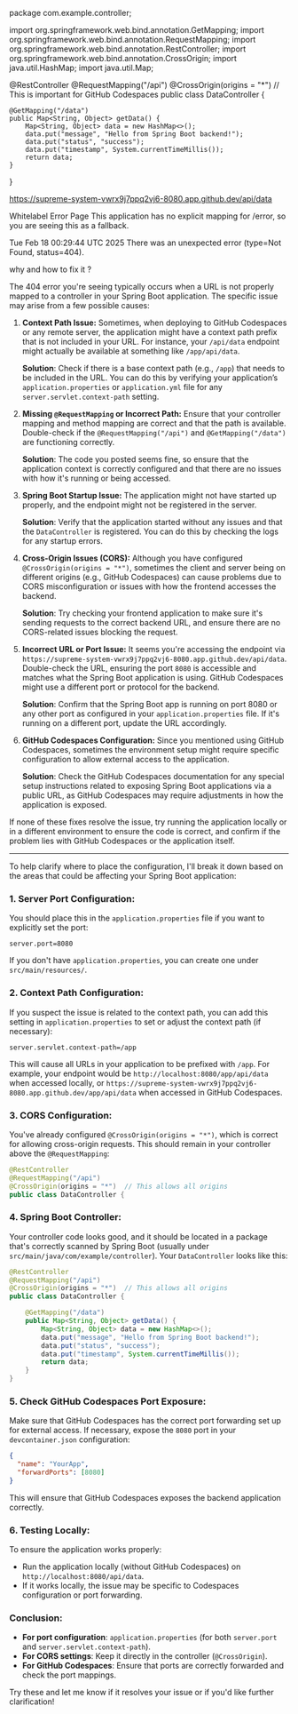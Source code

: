 

package com.example.controller;

import org.springframework.web.bind.annotation.GetMapping;
import org.springframework.web.bind.annotation.RequestMapping;
import org.springframework.web.bind.annotation.RestController;
import org.springframework.web.bind.annotation.CrossOrigin;
import java.util.HashMap;
import java.util.Map;

@RestController
@RequestMapping("/api")
@CrossOrigin(origins = "*")  // This is important for GitHub Codespaces
public class DataController {

    @GetMapping("/data")
    public Map<String, Object> getData() {
        Map<String, Object> data = new HashMap<>();
        data.put("message", "Hello from Spring Boot backend!");
        data.put("status", "success");
        data.put("timestamp", System.currentTimeMillis());
        return data;
    }
}

https://supreme-system-vwrx9j7ppq2vj6-8080.app.github.dev/api/data

Whitelabel Error Page
This application has no explicit mapping for /error, so you are seeing this as a fallback.

Tue Feb 18 00:29:44 UTC 2025
There was an unexpected error (type=Not Found, status=404).

why and how to fix it ?

The 404 error you're seeing typically occurs when a URL is not properly mapped to a controller in your Spring Boot application. The specific issue may arise from a few possible causes:

1. **Context Path Issue:**
   Sometimes, when deploying to GitHub Codespaces or any remote server, the application might have a context path prefix that is not included in your URL. For instance, your `/api/data` endpoint might actually be available at something like `/app/api/data`.

   **Solution**: Check if there is a base context path (e.g., `/app`) that needs to be included in the URL. You can do this by verifying your application’s `application.properties` or `application.yml` file for any `server.servlet.context-path` setting.

2. **Missing `@RequestMapping` or Incorrect Path:**
   Ensure that your controller mapping and method mapping are correct and that the path is available. Double-check if the `@RequestMapping("/api")` and `@GetMapping("/data")` are functioning correctly.

   **Solution**: The code you posted seems fine, so ensure that the application context is correctly configured and that there are no issues with how it's running or being accessed.

3. **Spring Boot Startup Issue:**
   The application might not have started up properly, and the endpoint might not be registered in the server.

   **Solution**: Verify that the application started without any issues and that the `DataController` is registered. You can do this by checking the logs for any startup errors.

4. **Cross-Origin Issues (CORS):**
   Although you have configured `@CrossOrigin(origins = "*")`, sometimes the client and server being on different origins (e.g., GitHub Codespaces) can cause problems due to CORS misconfiguration or issues with how the frontend accesses the backend.

   **Solution**: Try checking your frontend application to make sure it's sending requests to the correct backend URL, and ensure there are no CORS-related issues blocking the request.

5. **Incorrect URL or Port Issue:**
   It seems you're accessing the endpoint via `https://supreme-system-vwrx9j7ppq2vj6-8080.app.github.dev/api/data`. Double-check the URL, ensuring the port `8080` is accessible and matches what the Spring Boot application is using. GitHub Codespaces might use a different port or protocol for the backend.

   **Solution**: Confirm that the Spring Boot app is running on port 8080 or any other port as configured in your `application.properties` file. If it's running on a different port, update the URL accordingly.

6. **GitHub Codespaces Configuration:**
   Since you mentioned using GitHub Codespaces, sometimes the environment setup might require specific configuration to allow external access to the application.

   **Solution**: Check the GitHub Codespaces documentation for any special setup instructions related to exposing Spring Boot applications via a public URL, as GitHub Codespaces may require adjustments in how the application is exposed.

If none of these fixes resolve the issue, try running the application locally or in a different environment to ensure the code is correct, and confirm if the problem lies with GitHub Codespaces or the application itself.


---

To help clarify where to place the configuration, I'll break it down based on the areas that could be affecting your Spring Boot application:

### 1. **Server Port Configuration:**
   You should place this in the `application.properties` file if you want to explicitly set the port:
   ```properties
   server.port=8080
   ```

   If you don't have `application.properties`, you can create one under `src/main/resources/`.

### 2. **Context Path Configuration:**
   If you suspect the issue is related to the context path, you can add this setting in `application.properties` to set or adjust the context path (if necessary):
   ```properties
   server.servlet.context-path=/app
   ```

   This will cause all URLs in your application to be prefixed with `/app`. For example, your endpoint would be `http://localhost:8080/app/api/data` when accessed locally, or `https://supreme-system-vwrx9j7ppq2vj6-8080.app.github.dev/app/api/data` when accessed in GitHub Codespaces.

### 3. **CORS Configuration:**
   You've already configured `@CrossOrigin(origins = "*")`, which is correct for allowing cross-origin requests. This should remain in your controller above the `@RequestMapping`:
   ```java
   @RestController
   @RequestMapping("/api")
   @CrossOrigin(origins = "*")  // This allows all origins
   public class DataController {
   ```

### 4. **Spring Boot Controller**:
   Your controller code looks good, and it should be located in a package that's correctly scanned by Spring Boot (usually under `src/main/java/com/example/controller`). Your `DataController` looks like this:
   ```java
   @RestController
   @RequestMapping("/api")
   @CrossOrigin(origins = "*")  // This allows all origins
   public class DataController {

       @GetMapping("/data")
       public Map<String, Object> getData() {
           Map<String, Object> data = new HashMap<>();
           data.put("message", "Hello from Spring Boot backend!");
           data.put("status", "success");
           data.put("timestamp", System.currentTimeMillis());
           return data;
       }
   }
   ```

### 5. **Check GitHub Codespaces Port Exposure:**
   Make sure that GitHub Codespaces has the correct port forwarding set up for external access. If necessary, expose the `8080` port in your `devcontainer.json` configuration:
   ```json
   {
     "name": "YourApp",
     "forwardPorts": [8080]
   }
   ```

   This will ensure that GitHub Codespaces exposes the backend application correctly.

### 6. **Testing Locally:**
   To ensure the application works properly:
   - Run the application locally (without GitHub Codespaces) on `http://localhost:8080/api/data`.
   - If it works locally, the issue may be specific to Codespaces configuration or port forwarding.

### Conclusion:
- **For port configuration**: `application.properties` (for both `server.port` and `server.servlet.context-path`).
- **For CORS settings**: Keep it directly in the controller (`@CrossOrigin`).
- **For GitHub Codespaces**: Ensure that ports are correctly forwarded and check the port mappings.

Try these and let me know if it resolves your issue or if you'd like further clarification!